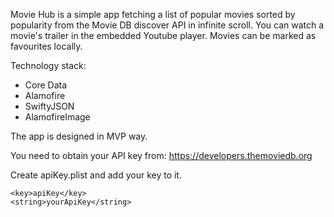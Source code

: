 Movie Hub is a simple app fetching a list of popular movies sorted by popularity from the Movie DB discover API in infinite scroll. You can watch a movie's trailer in the embedded Youtube player. Movies can be marked as favourites locally. 

Technology stack:

- Core Data
- Alamofire
- SwiftyJSON
- AlamofireImage

The app is designed in MVP way. 

You need to obtain your API key from: 
https://developers.themoviedb.org 

Create apiKey.plist and add your key to it.

	<key>apiKey</key>
	<string>yourApiKey</string>

